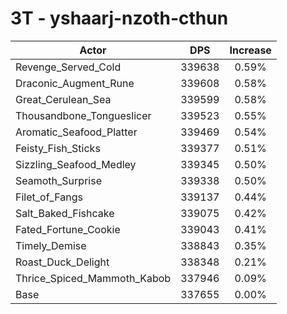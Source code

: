 # 3T - yshaarj-nzoth-cthun
| Actor | DPS | Increase |
|---|:---:|:---:|
|Revenge_Served_Cold|339638|0.59%|
|Draconic_Augment_Rune|339608|0.58%|
|Great_Cerulean_Sea|339599|0.58%|
|Thousandbone_Tongueslicer|339523|0.55%|
|Aromatic_Seafood_Platter|339469|0.54%|
|Feisty_Fish_Sticks|339377|0.51%|
|Sizzling_Seafood_Medley|339345|0.50%|
|Seamoth_Surprise|339338|0.50%|
|Filet_of_Fangs|339137|0.44%|
|Salt_Baked_Fishcake|339075|0.42%|
|Fated_Fortune_Cookie|339043|0.41%|
|Timely_Demise|338843|0.35%|
|Roast_Duck_Delight|338348|0.21%|
|Thrice_Spiced_Mammoth_Kabob|337946|0.09%|
|Base|337655|0.00%|
